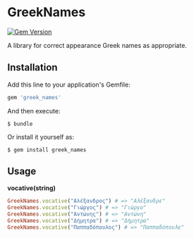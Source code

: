 # GreekNames
[![Gem Version](https://badge.fury.io/rb/greek_names.svg)](http://badge.fury.io/rb/greek_names)

A library for correct appearance Greek names as appropriate.

## Installation

Add this line to your application's Gemfile:

```ruby
gem 'greek_names'
```

And then execute:

    $ bundle

Or install it yourself as:

    $ gem install greek_names

## Usage

**vocative(string)**

```ruby
GreekNames.vocative("Αλέξανδρος") # => "Αλέξανδρε"
GreekNames.vocative("Γιώργος") # => "Γιώργο"
GreekNames.vocative("Αντώνης") # => "Αντώνη"
GreekNames.vocative("Δήμητρα") # => "Δήμητρα"
GreekNames.vocative("Παππαδόπουλος") # => "Παππαδόπουλε"
```
